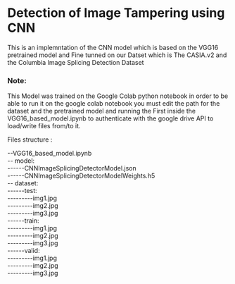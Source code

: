 # Detection of Image Tampering using CNN 

This is an implemntation of the CNN model which is based on the VGG16 pretrained model and Fine tunned on our Datset which is The CASIA.v2 and the Columbia Image Splicing Detection Dataset 
<br />

### Note:<br />
This Model was trained on the Google Colab python notebook in order to be able to run it on the google colab notebook you must edit the path for the dataset and the pretrained model and running the First inside the VGG16_based_model.ipynb to authenticate with the google drive API to load/write files from/to it. <br />

Files structure : <br />

--VGG16_based_model.ipynb  <br />
-- model: <br />
------CNNImageSplicingDetectorModel.json <br />
------CNNImageSplicingDetectorModelWeights.h5 <br />
-- dataset: <br />
------test: <br />
---------img1.jpg <br />
---------img2.jpg <br />
---------img3.jpg <br />
------train: <br />
---------img1.jpg <br />
---------img2.jpg <br />
---------img3.jpg <br />
------valid: <br />
---------img1.jpg <br />
---------img2.jpg <br />
---------img3.jpg <br />

